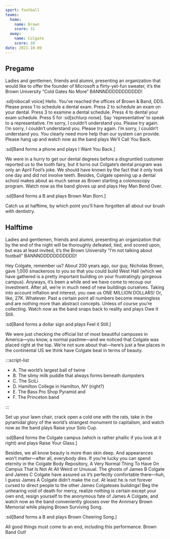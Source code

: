 ```yaml
---
sport: football
teams:
  home:
    name: Brown
    score: 31
  away:
    name: Colgate
    score: 10
date: 2021-10-09
---
```


## Pregame

Ladies and gentlemen, friends and alumni, presenting an organization that would like to offer the founder of Microsoft a flirty-yet-fun sweater, it’s the Brown University “Cold Gates No More” BANNNDDDDDDDDDDD!

:sd[robocall voice] Hello. You’ve reached the offices of Brown & Band, DDS. Please press 1 to schedule a dental exam. Press 2 to schedule an exam on your dental. Press 3 to examine a dental schedule. Press 4 to dental your exam schedule. Press 5 for :sd[schlurp noise]. Say ‘representative’ to speak to a representative. I’m sorry, I couldn’t understand you. Please try again. I’m sorry, I couldn’t understand you. Please try again. I’m sorry, I couldn’t understand you. You clearly need more help than our system can provide. Please hang up and watch now as the band plays We’ll Call You Back.

:sd[Band forms a phone and plays I Want You Back.]

We were in a hurry to get our dental degrees before a disgruntled customer reported us to the tooth fairy, but it turns out Colgate’s dental program was only an April Fool’s joke. We should have known by the fact that it only took one day and did not involve teeth. Besides, Colgate opening up a dental school makes about as much sense as Brown starting a colonoscopy program. Watch now as the band gloves up and plays Hey Man Bend Over.

:sd[Band forms a B and plays Brown Man Born.]

Catch us at halftime, by which point you’ll have forgotten all about our brush with dentistry.

## Halftime

Ladies and gentlemen, friends and alumni, presenting an organization that by the end of the night will be thoroughly defeated, tied, and scored upon, but was at least invited, it’s the Brown University “I’m not talking about football” BANNNDDDDDDDDDDD!

Hey Colgate, remember us? About 200 years ago, our guy, Nicholas Brown, gave 1,000 smackeroos to you so that you could build West Hall (which we have gathered is a pretty important building on your frustratingly gorgeous campus). Anyways, it’s been a while and we have come to recoup our investment. After all, we’re in much need of new buildings ourselves. Taking into account inflation and interest, you owe us ONE MILLION DOLLARS! Or, like, 27K. Whatever. Past a certain point all numbers become meaningless and are nothing more than abstract concepts. Unless of course you’re collecting. Watch now as the band snaps back to reality and plays Owe It Still.

:sd[Band forms a dollar sign and plays Feel it Still.]

We were just checking the official list of most beautiful campuses in America—you know, a normal pastime—and we noticed that Colgate was placed right at the top. We’re not sure about that—here’s just a few places in the continental US we think have Colgate beat in terms of beauty.

:::script-list

- A. The world’s largest ball of twine
- B. The slimy milk puddle that always forms beneath dumpsters
- C. The SciLi
- D. Hamilton College in Hamilton, NY (right?)
- E. The Bass Pro Shop Pyramid and
- F. The Princeton band

:::

Set up your lawn chair, crack open a cold one with the rats, take in the pyramidal glory of the world’s strangest monument to capitalism, and watch now as the band plays Raise your Solo Cup.

:sd[Band forms the Colgate campus (which is rather phallic if you look at it right) and plays Raise Your Glass.]

Besides, we all know beauty is more than skin deep. And appearances won’t matter—after all, everybody dies. If you’re lucky you can spend eternity in the Colgate Body Repository, A Very Normal Thing To Have On Campus That Is Not At All Weird or Unusual. The ghosts of James B Colgate and James C Colgate have assured us it’s perfectly comfortable there—huh, I guess James A Colgate didn’t make the cut. At least he is not forever cursed to direct people to the other James Colgateses buildings! Beg the unhearing void of death for mercy, realize nothing is certain except your own end, resign yourself to the anonymous fate of James A Colgate, and watch now as the band conveniently glosses over the Annmary Brown Memorial while playing Brown Surviving Song.

:sd[Band forms a B and plays Brown Cheering Song.]

All good things must come to an end, including this performance. Brown Band Out!
